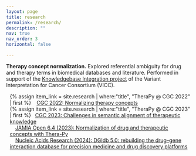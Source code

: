 ```yaml
---
layout: page
title: research
permalink: /research/
description: ""
nav: true
nav_order: 3
horizontal: false

---
```

<p><span style="font-weight: bold;">Therapy concept normalization.</span> Explored referential ambiguity for drug and therapy terms in biomedical databases and literature. Performed in support of the <a href="https://cancervariants.org/projects/integration/">Knowledgebase Integration project</a> of the Variant Interpretation for Cancer Consortium (VICC).</p>

<ul style="list-style-type: none; padding-left: 10px; ">
  <li>
    {% assign item_link = site.research | where:"title", "TheraPy @ CGC 2022" | first %}
    <a href="{{ item_link.url }}"
      ><i class="fa-solid fa-chart-area list-dot" style="padding-right: 11px;"></i>CGC 2022: Normalizing therapy concepts</a
    >
  </li>
  <li>
    {% assign item_link = site.research | where:"title", "TheraPy @ CGC 2023" | first %}
    <a href="{{ item_link.url }}"
      ><i class="fa-solid fa-person-chalkboard list-dot" style="padding-right: 7px;"></i>CGC 2023: Challenges in semantic alignment of therapeutic knowledge</a
    >
  </li>
  <li>
    <a href="https://academic.oup.com/jamiaopen/article/6/4/ooad093/7388192"
      ><i class="fa-solid fa-file-alt list-dot" style="padding-right: 15px;"></i>JAMIA Open 6.4 (2023): Normalization of drug and therapeutic concepts with Thera-Py</a
    >
  </li>
  <li>
    <a href="https://academic.oup.com/nar/advance-article/doi/10.1093/nar/gkad1040/7416371"
      ><i class="fa-solid fa-file-alt list-dot" style="padding-right: 15px;"></i>Nucleic Acids Research (2024): DGIdb 5.0: rebuilding the drug–gene interaction database for precision medicine and drug discovery platforms</a
    >
  </li>
</ul>
